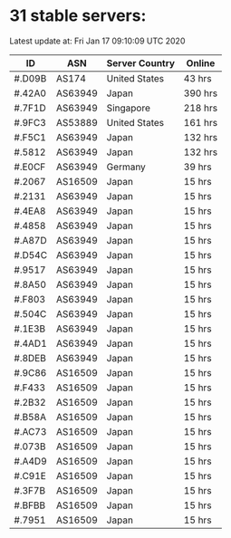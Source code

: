 # 31 stable servers:

Latest update at: Fri Jan 17 09:10:09 UTC 2020

| ID | ASN | Server Country | Online |
| -- | --- | -------------- | ------ |
| #.D09B | AS174 | United States | 43 hrs |
| #.42A0 | AS63949 | Japan | 390 hrs |
| #.7F1D | AS63949 | Singapore | 218 hrs |
| #.9FC3 | AS53889 | United States | 161 hrs |
| #.F5C1 | AS63949 | Japan | 132 hrs |
| #.5812 | AS63949 | Japan | 132 hrs |
| #.E0CF | AS63949 | Germany | 39 hrs |
| #.2067 | AS16509 | Japan | 15 hrs |
| #.2131 | AS63949 | Japan | 15 hrs |
| #.4EA8 | AS63949 | Japan | 15 hrs |
| #.4858 | AS63949 | Japan | 15 hrs |
| #.A87D | AS63949 | Japan | 15 hrs |
| #.D54C | AS63949 | Japan | 15 hrs |
| #.9517 | AS63949 | Japan | 15 hrs |
| #.8A50 | AS63949 | Japan | 15 hrs |
| #.F803 | AS63949 | Japan | 15 hrs |
| #.504C | AS63949 | Japan | 15 hrs |
| #.1E3B | AS63949 | Japan | 15 hrs |
| #.4AD1 | AS63949 | Japan | 15 hrs |
| #.8DEB | AS63949 | Japan | 15 hrs |
| #.9C86 | AS16509 | Japan | 15 hrs |
| #.F433 | AS16509 | Japan | 15 hrs |
| #.2B32 | AS16509 | Japan | 15 hrs |
| #.B58A | AS16509 | Japan | 15 hrs |
| #.AC73 | AS16509 | Japan | 15 hrs |
| #.073B | AS16509 | Japan | 15 hrs |
| #.A4D9 | AS16509 | Japan | 15 hrs |
| #.C91E | AS16509 | Japan | 15 hrs |
| #.3F7B | AS16509 | Japan | 15 hrs |
| #.BFBB | AS16509 | Japan | 15 hrs |
| #.7951 | AS16509 | Japan | 15 hrs |

